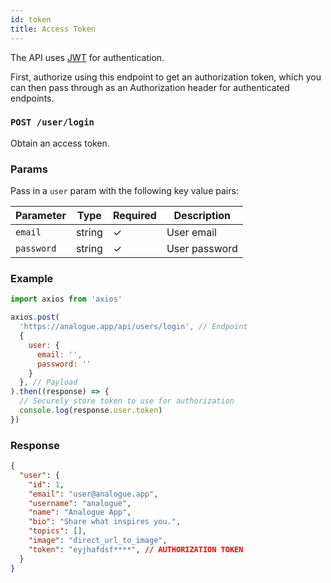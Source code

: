 ```yaml
---
id: token
title: Access Token
---
```


The API uses [JWT](https://jwt.io/introduction/) for authentication.

First, authorize using this endpoint to get an authorization token, which you can then pass through as an Authorization header for authenticated endpoints.

### `POST /user/login`

Obtain an access token.

### Params

Pass in a `user` param with the following key value pairs:

Parameter | Type | Required | Description
--------- | ---- | -------- | -----------
`email` | string | ✓ | User email
`password` | string | ✓ | User password

### Example

```javascript
import axios from 'axios'

axios.post(
  'https://analogue.app/api/users/login', // Endpoint
  {
    user: {
      email: '',
      password: ''
    }
  }, // Payload
).then((response) => {
  // Securely store token to use for authorization
  console.log(response.user.token)
})
```

### Response

```json
{
  "user": {
    "id": 1,
    "email": "user@analogue.app",
    "username": "analogue",
    "name": "Analogue App",
    "bio": "Share what inspires you.",
    "topics": [],
    "image": "direct_url_to_image",
    "token": "eyjhafdsf****", // AUTHORIZATION TOKEN
  }
}
```
